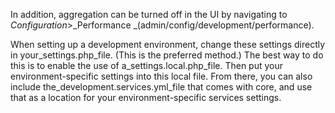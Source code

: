 In addition, aggregation can be turned off in the UI by navigating to _Configuration_&gt;_Performance _\(admin/config/development/performance\).

When setting up a development environment, change these settings directly in your\_settings.php\_file. \(This is the preferred method.\) The best way to do this is to enable the use of a\_settings.local.php\_file. Then put your environment-specific settings into this local file. From there, you can also include the\_development.services.yml\_file that comes with core, and use that as a location for your environment-specific services settings.

